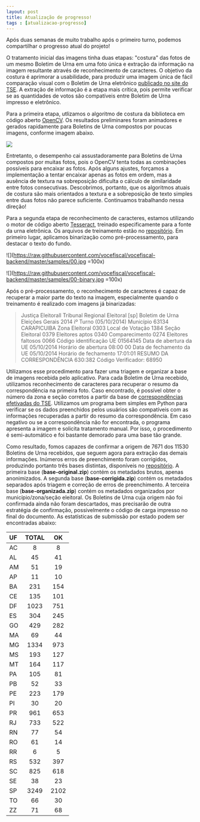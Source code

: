 ```yaml
---
layout: post
title: Atualização de progresso!
tags : [atualizacao-progresso]
---
```


Após duas semanas de muito trabalho após o primeiro turno, podemos compartilhar o progresso atual do projeto!

O tratamento inicial das imagens tinha duas etapas: "costura" das fotos de um 
mesmo Boletim de Urna em uma foto única e extração da informação na imagem 
resultante através de reconhecimento de caracteres. O objetivo da costura é 
aprimorar a usabilidade, para produzir uma imagem única de fácil comparação 
visual com o Boletim de Urna eletrônico [publicado no site do TSE](http://www.tse.jus.br/eleicoes/eleicoes-2014/boletim-de-urna-na-web).
A extração de informação é a etapa mais crítica, pois permite verificar se as quantidades de 
votos são compatíveis entre Boletim de Urna impresso e eletrônico.

Para a primeira etapa, utlizamos o algoritmo de costura da biblioteca em código 
aberto [OpenCV](http://opencv.org/). Os resultados preliminares foram animadores 
e gerados rapidamente para Boletins de Urna compostos por poucas imagens, conforme imagem abaixo.

![](https://raw.githubusercontent.com/vocefiscal/vocefiscal-backend/master/samples/stitched.jpg)

Entretanto, o desempenho cai assustadoramente para Boletins 
de Urna compostos por muitas fotos, pois o OpenCV tenta todas as combinações 
possíveis para encaixar as fotos.  Após alguns ajustes, forçamos a implementação 
a tentar encaixar apenas as fotos em ordem, mas a ausência de textura na 
sobreposição dificulta o cálculo de similaridade entre fotos consecutivas. 
Descobrimos, portanto, que os algoritmos atuais de costura são mais orientados a 
textura e a sobreposição de texto simples entre duas fotos não parece 
suficiente. Continuamos trabalhando nessa direção!

Para a segunda etapa de reconhecimento de caracteres, estamos utilizando o motor 
de código aberto [Tesseract](https://code.google.com/p/tesseract-ocr/), treinado 
especificamente para a fonte da urna eletrônica. Os arquivos de treinamento 
estão no [repositório](http://github.com/vocefiscal-backend). Em primeiro lugar, 
aplicamos binarização como pré-processamento, para destacar o texto do fundo.

![](https://raw.githubusercontent.com/vocefiscal/vocefiscal-backend/master/samples/00.jpg =100x)

![](https://raw.githubusercontent.com/vocefiscal/vocefiscal-backend/master/samples/00-binary.jpg =100x)


Após o pré-processamento, o reconhecimento de caracteres é capaz de recuperar a maior parte do texto na 
imagem, especialmente quando o treinamento é realizado com imagens já 
binarizadas:

> Justiça Eleitorall
> Tribunal Regional Eleitoral [sp]
> Boletim de Urna
> Eleições Gerais 2014
> iº Turno
> (05/10/2014)
> Município 63134
> CARAPlCUlBA
> Zona Eleitoral 0303
> Local de Votação 1384
> Seção Eleitoral 0379
> Eleitores aptos 0340
> Comparecimento 0274
> Eleitores faltosos 0066
> Código identificação UE 01564145
> Data de abertura da UE 05/10/2014
> Horário de abertura 08:00 00
> Data de fechamento da UE 05/10/2014
> Horário de fechamento 17:01:01
> RESUMO DA CORRESPONDÊNClA
> 630:382
> Código Verificador: 68950

Utilizamos esse procedimento para fazer uma triagem e organizar a base de 
imagens recebida pelo aplicativo. Para cada Boletim de Urna recebido, utilizamos 
reconhecimento de caracteres para recuperar o resumo da correspondência na 
primeira foto. Caso encontrado, é possível obter o número da zona e seção 
corretos a partir da base de [correspondências efetivadas do TSE](http://www.tse.jus.br/eleicoes/estatisticas/repositorio-de-dados-eleitorais). 
Utilizamos um programa bem simples em Python para verificar se os dados 
preenchidos pelos usuários são compatíveis com as informações recuperadas a 
partir do resumo da correspondência. Em caso negativo ou se a correspondência 
não for encontrada, o programa apresenta a imagem e solicita tratamento manual. 
Por isso, o procedimento é semi-automático e foi bastante demorado para uma base 
tão grande.

Como resultado, fomos capazes de confirmar a origem de 7671 dos 11530 Boletins 
de Urna recebidos, que seguem agora para extração das demais informações. 
Inúmeros erros de preenchimento foram corrigidos, produzindo portanto três bases 
distintas, disponíveis no [repositório](http://github.com/vocefiscal-backend). A primeira base (**base-original.zip**)
contém os metadados brutos, apenas anonimizados. A segunda base (**base-corrigida.zip**) contém os 
metadados separados após triagem e correção de erros de preenchimento. A 
terceira base (**base-organizada.zip**) contém os metadados organizados por município/zona/seção 
eleitoral. Os Boletins de Urna cuja origem não foi confirmada ainda não foram 
descartados, mas precisarão de outra estratégia de confirmação, possivelmente o 
código de carga impresso no final do documento. As estatísticas de submissão por 
estado podem ser encontradas abaixo:

|UF|TOTAL |OK  |
|:-|:----:|:--:|
|AC|8     |8   |
|AL|45    |41  |
|AM|51    |19  |
|AP|11    |10  |
|BA|231   |154 |
|CE|135   |101 |
|DF|1023  |751 |
|ES|304   |245 |
|GO|429   |282 |
|MA|69    |44  |
|MG|1334  |973 |
|MS|193   |127 |
|MT|164   |117 |
|PA|105   |81  |
|PB|52    |33  |
|PE|223   |179 |
|PI|30    |20  |
|PR|961   |653 |
|RJ|733   |522 |
|RN|77    |54  |
|RO|61    |14  |
|RR|6     |5   |
|RS|532   |397 |
|SC|825   |618 |
|SE|38    |23  |
|SP|3249  |2102|
|TO|66    |30  |
|ZZ|71    |68  |
